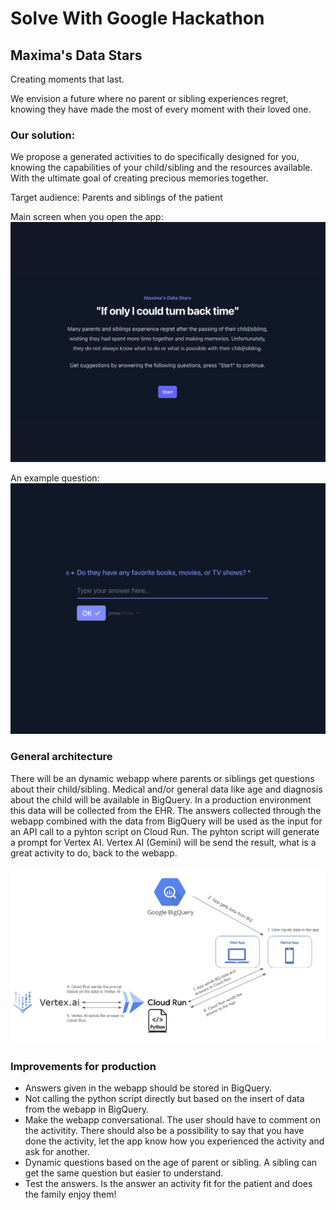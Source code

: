 # Solve With Google Hackathon
## Maxima's Data Stars

Creating moments that last.

We envision a future where no parent or sibling experiences regret, knowing they have made the most of every moment with their loved one.

### Our solution:

We propose a generated activities to do specifically designed for you, knowing the capabilities of your child/sibling and the resources available. With the ultimate goal of creating precious memories together. 

Target audience:
Parents and siblings of the patient

Main screen when you open the app:<br>
<img width="700" alt="main_screen" src="https://github.com/DTH-sensire/maximadatastars/blob/main/images/main_screen.png">

An example question:<br>
<img width="700" alt="main_screen" src="https://github.com/DTH-sensire/maximadatastars/blob/main/images/example_question.png">

### General architecture

There will be an dynamic webapp where parents or siblings get questions about their child/sibling. Medical and/or general data like age and diagnosis about the child will be available in BigQuery.
In a production environment this data will be collected from the EHR.
The answers collected through the webapp combined with the data from BigQuery will be used as the input for an API call to a pyhton script on Cloud Run. The pyhton script will generate a prompt for Vertex AI.
Vertex AI (Gemini) will be send the result, what is a great activity to do, back to the webapp.

<img width="700" alt="main_screen" src="https://github.com/DTH-sensire/maximadatastars/blob/main/images/architecture.png">

### Improvements for production

* Answers given in the webapp should be stored in BigQuery.
* Not calling  the python script directly but based on the insert of data from the webapp in BigQuery.
* Make the webapp conversational. The user should have to comment on the activitity. There should also be a possibility to say that you have done the activity, let the app know how you experienced the activity and ask for another.
* Dynamic questions based on the age of parent or sibling. A sibling can get the same question but easier to understand.
* Test the answers. Is the answer an activity fit for the patient and does the family enjoy them!


